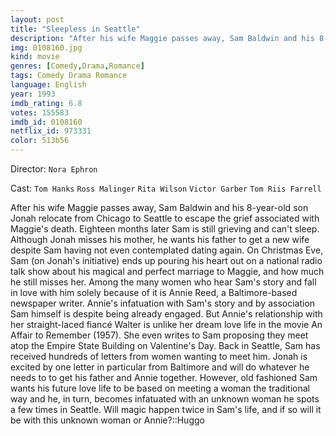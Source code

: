 ```yaml
---
layout: post
title: "Sleepless in Seattle"
description: "After his wife Maggie passes away, Sam Baldwin and his 8-year-old son Jonah relocate from Chicago to Seattle to escape the grief associated with Maggie's death. Eighteen months later Sam is still grieving and can't sleep. Although Jonah misses his mother, he wants his father to get a new wife despite Sam having not even contemplated dating again. On Christmas Eve, Sam (on Jonah's initiative) ends up pouring his heart out on a national radio talk show about his magica.."
img: 0108160.jpg
kind: movie
genres: [Comedy,Drama,Romance]
tags: Comedy Drama Romance 
language: English
year: 1993
imdb_rating: 6.8
votes: 155583
imdb_id: 0108160
netflix_id: 973331
color: 513b56
---
```

Director: `Nora Ephron`  

Cast: `Tom Hanks` `Ross Malinger` `Rita Wilson` `Victor Garber` `Tom Riis Farrell` 

After his wife Maggie passes away, Sam Baldwin and his 8-year-old son Jonah relocate from Chicago to Seattle to escape the grief associated with Maggie's death. Eighteen months later Sam is still grieving and can't sleep. Although Jonah misses his mother, he wants his father to get a new wife despite Sam having not even contemplated dating again. On Christmas Eve, Sam (on Jonah's initiative) ends up pouring his heart out on a national radio talk show about his magical and perfect marriage to Maggie, and how much he still misses her. Among the many women who hear Sam's story and fall in love with him solely because of it is Annie Reed, a Baltimore-based newspaper writer. Annie's infatuation with Sam's story and by association Sam himself is despite being already engaged. But Annie's relationship with her straight-laced fiancé Walter is unlike her dream love life in the movie An Affair to Remember (1957). She even writes to Sam proposing they meet atop the Empire State Building on Valentine's Day. Back in Seattle, Sam has received hundreds of letters from women wanting to meet him. Jonah is excited by one letter in particular from Baltimore and will do whatever he needs to to get his father and Annie together. However, old fashioned Sam wants his future love life to be based on meeting a woman the traditional way and he, in turn, becomes infatuated with an unknown woman he spots a few times in Seattle. Will magic happen twice in Sam's life, and if so will it be with this unknown woman or Annie?::Huggo